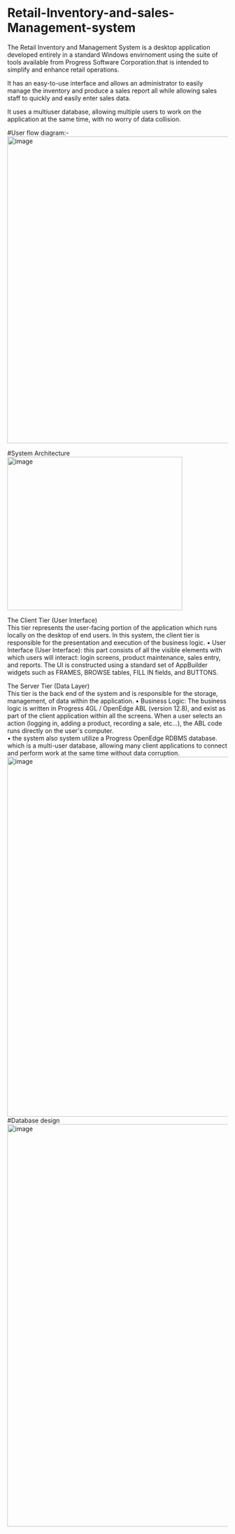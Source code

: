 # Retail-Inventory-and-sales-Management-system
The Retail Inventory and Management System is a desktop application developed entirely in a standard Windows envirnoment using 
the suite of tools available from Progress Software Corporation.that is intended to simplify and enhance retail operations. 

It has an easy-to-use interface and allows an administrator to easily manage the 
inventory and produce a sales report all while allowing sales staff to quickly and easily enter sales data. 

It uses a multiuser database, allowing multiple users to work on the application at the same time, with no 
worry of data collision. 

#User flow diagram:-
<img width="600" height="700" alt="image" src="https://github.com/user-attachments/assets/2041d9c7-6092-44d3-bb99-1b90cb6f0390" />

#System Architecture
<img width="400" height="350" alt="image" src="https://github.com/user-attachments/assets/79adc2f4-0ed2-41ae-9093-e12e17251648" />

The Client Tier (User Interface)  
This tier represents the user-facing portion of the application which runs locally on the desktop of end users. 
In this system, the client tier is responsible for the presentation and execution of the business logic. 
• User Interface (User Interface): this part consists of all the visible elements with which users 
will interact: login screens, product maintenance, sales entry, and reports. The UI is 
constructed using a standard set of AppBuilder widgets such as FRAMES, BROWSE tables, FILL
IN fields, and BUTTONS.

The Server Tier (Data Layer)  
This tier is the back end of the system and is responsible for the storage, management, of data within the 
application. 
• Business Logic: The business logic is written in Progress 4GL / OpenEdge ABL (version 12.8), 
and exist as part of the client application within all the screens. When a user selects an action 
(logging in, adding a product, recording a sale, etc...), the ABL code runs directly on the user's 
computer.  
• the system also system utilize a Progress OpenEdge RDBMS database. which is a multi-user database, allowing many client 
applications to connect and perform work at the same time without data corruption.
<img width="1069" height="821" alt="image" src="https://github.com/user-attachments/assets/19ee5ff8-beb3-49a1-acb9-61e1d6df4077" />
#Database design
<img width="1192" height="918" alt="image" src="https://github.com/user-attachments/assets/f3ddf418-e130-4fce-8d52-c7a757e8785f" />


